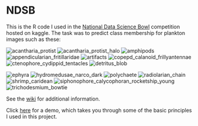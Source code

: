 # NDSB
This is the R code I used in the [National Data Science Bowl](https://www.kaggle.com/c/datasciencebowl) competition hosted on kaggle. The task was to predict class membership for plankton images such as these:

![acantharia_protist](https://cloud.githubusercontent.com/assets/11672235/7404164/3ab69560-eead-11e4-9aa7-3558fce86619.jpg)
![acantharia_protist_halo](https://cloud.githubusercontent.com/assets/11672235/7404423/8885eea0-eeb0-11e4-83b5-28d401228d83.jpg)
![amphipods](https://cloud.githubusercontent.com/assets/11672235/7404424/8bde4f7a-eeb0-11e4-80bc-c2a0ac838154.jpg)
![appendicularian_fritillaridae](https://cloud.githubusercontent.com/assets/11672235/7404433/a06133ae-eeb0-11e4-9684-6e473ea358e6.jpg)
![artifacts](https://cloud.githubusercontent.com/assets/11672235/7404435/a06328f8-eeb0-11e4-9ddd-baba9aba5029.jpg)
![copepd_calanoid_frillyantennae](https://cloud.githubusercontent.com/assets/11672235/7404437/a06419b6-eeb0-11e4-83c0-48267f3ec362.jpg)
![ctenophore_cydippid_tentacles](https://cloud.githubusercontent.com/assets/11672235/7404438/a06487c0-eeb0-11e4-9219-a64e27cb8500.jpg)
![detritus_blob](https://cloud.githubusercontent.com/assets/11672235/7404434/a063306e-eeb0-11e4-8988-4d5178648e35.jpg)

![ephyra](https://cloud.githubusercontent.com/assets/11672235/7404439/a0696952-eeb0-11e4-82d9-9dfe74d6d87c.jpg)
![hydromedusae_narco_dark](https://cloud.githubusercontent.com/assets/11672235/7404441/a06c0202-eeb0-11e4-9065-604274757254.jpg)
![polychaete](https://cloud.githubusercontent.com/assets/11672235/7404440/a06ba6b8-eeb0-11e4-81eb-9ac91572d245.jpg)
![radiolarian_chain](https://cloud.githubusercontent.com/assets/11672235/7404443/a06cb29c-eeb0-11e4-9df7-0a1f03272d6a.jpg)
![shrimp_caridean](https://cloud.githubusercontent.com/assets/11672235/7404442/a06c1a76-eeb0-11e4-8345-0cb24afdbb01.jpg)
![siphonophore_calycophoran_rocketship_young](https://cloud.githubusercontent.com/assets/11672235/7404444/a06d3cc6-eeb0-11e4-9910-ae6c9ad395b5.jpg)
![trichodesmium_bowtie](https://cloud.githubusercontent.com/assets/11672235/7404445/a070cc2e-eeb0-11e4-9a61-8c4fd5ff462a.jpg)



See the [wiki](https://github.com/cmbriat/kaggle_NDSB/wiki) for additional information.

Click [here](https://drive.google.com/folderview?id=0B3zYxzvLZC8UfmduQmtISTlwekVkSGx3bGx3WTUwdUxGTDkxbm5xdkduejVrQ1dMZDJsT1k&usp=sharing) for a demo, which takes you through some of the basic principles I used in this project.
